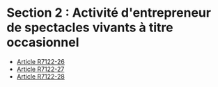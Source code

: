 # Section 2 : Activité d'entrepreneur de spectacles vivants à titre occasionnel

* [Article R7122-26](./LEGIARTI000018521691.md)
* [Article R7122-27](./LEGIARTI000024501120.md)
* [Article R7122-28](./LEGIARTI000018521687.md)
